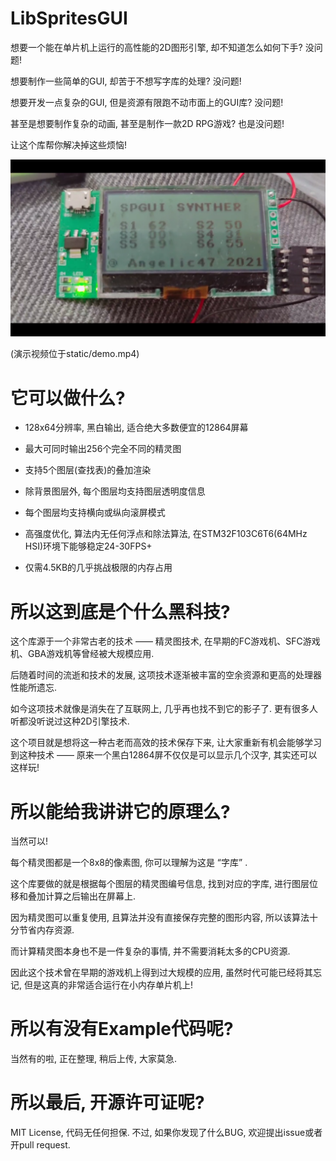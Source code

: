 # LibSpritesGUI

想要一个能在单片机上运行的高性能的2D图形引擎, 却不知道怎么如何下手? 没问题!

想要制作一些简单的GUI, 却苦于不想写字库的处理? 没问题!

想要开发一点复杂的GUI, 但是资源有限跑不动市面上的GUI库? 没问题!

甚至是想要制作复杂的动画, 甚至是制作一款2D RPG游戏? 也是没问题!

让这个库帮你解决掉这些烦恼!

![image](static/image.png)

(演示视频位于static/demo.mp4)

# 它可以做什么?

 - 128x64分辨率, 黑白输出, 适合绝大多数便宜的12864屏幕
 
 - 最大可同时输出256个完全不同的精灵图
 
 - 支持5个图层(查找表)的叠加渲染
 
 - 除背景图层外, 每个图层均支持图层透明度信息
 
 - 每个图层均支持横向或纵向滚屏模式
 
 - 高强度优化, 算法内无任何浮点和除法算法, 在STM32F103C6T6(64MHz HSI)环境下能够稳定24-30FPS+
 
 - 仅需4.5KB的几乎挑战极限的内存占用

# 所以这到底是个什么黑科技?

这个库源于一个非常古老的技术 —— 精灵图技术, 在早期的FC游戏机、SFC游戏机、GBA游戏机等曾经被大规模应用.

后随着时间的流逝和技术的发展, 这项技术逐渐被丰富的空余资源和更高的处理器性能所遗忘.

如今这项技术就像是消失在了互联网上, 几乎再也找不到它的影子了. 更有很多人听都没听说过这种2D引擎技术.

这个项目就是想将这一种古老而高效的技术保存下来, 让大家重新有机会能够学习到这种技术 —— 原来一个黑白12864屏不仅仅是可以显示几个汉字, 其实还可以这样玩!

# 所以能给我讲讲它的原理么?

当然可以!

每个精灵图都是一个8x8的像素图, 你可以理解为这是 “字库” .

这个库要做的就是根据每个图层的精灵图编号信息, 找到对应的字库, 进行图层位移和叠加计算之后输出在屏幕上.

因为精灵图可以重复使用, 且算法并没有直接保存完整的图形内容, 所以该算法十分节省内存资源.

而计算精灵图本身也不是一件复杂的事情, 并不需要消耗太多的CPU资源. 

因此这个技术曾在早期的游戏机上得到过大规模的应用, 虽然时代可能已经将其忘记, 但是这真的非常适合运行在小内存单片机上!

# 所以有没有Example代码呢?

当然有的啦, 正在整理, 稍后上传, 大家莫急.

# 所以最后, 开源许可证呢?
MIT License, 代码无任何担保. 不过, 如果你发现了什么BUG, 欢迎提出issue或者开pull request.
